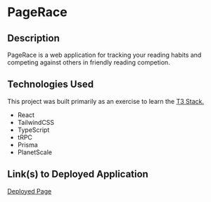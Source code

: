# PageRace

## Description

PageRace is a web application for tracking your reading habits and competing against others in friendly reading competion.

## Technologies Used

This project was built primarily as an exercise to learn the <a href="https://create.t3.gg/" target="_blank">T3 Stack.</a>
- React
- TailwindCSS
- TypeScript
- tRPC
- Prisma
- PlanetScale

## Link(s) to Deployed Application

<a href = "https://pagerace.vercel.app/" target="_blank">Deployed Page</a>
